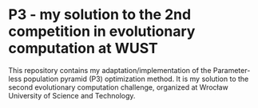 # P3 - my solution to the 2nd competition in evolutionary computation at WUST
This repository contains my adaptation/implementation of the Parameter-less population pyramid (P3) optimization method. It is my solution to the second evolutionary computation challenge, organized at Wrocław University of Science and Technology.
